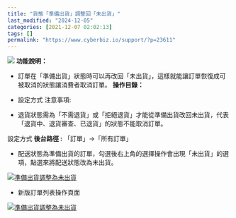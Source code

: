 ```yaml
---
title: "貨態「準備出貨」調整回「未出貨」"
last_modified: "2024-12-05"
categories: [2021-12-07 02:02:13]
tags: []
permalink: "https://www.cyberbiz.io/support/?p=23611"
---
```


![](https://www.cyberbiz.io/support/wp-content/uploads/2021/08/企業版.png)
**功能說明：**  

* 訂單在「準備出貨」狀態時可以再改回「未出貨」，這樣就能讓訂單恢復成可被取消的狀態讓消費者取消訂單。
**操作目錄：**

* 設定方式
注意事項:  

* 退貨狀態需為「不需退貨」或「拒絕退貨」才能從準備出貨改回未出貨，代表「退貨中、退貨審查、已退貨」的狀態不能取消訂單。

設定方式 **後台路徑 :** 「訂單」→「所有訂單」  


* 配送狀態為準備出貨的訂單，勾選後右上角的選擇操作會出現「未出貨」的選項，點選來將配送狀態改為未出貨。

[![準備出貨調整為未出貨](https://www.cyberbiz.io/support/wp-content/uploads/準備出貨調整為未出貨.png)](https://www.cyberbiz.io/support/wp-content/uploads/準備出貨調整為未出貨.png)

* 新版訂單列表操作頁面

[![準備出貨調整為未出貨](https://www.cyberbiz.io/support/wp-content/uploads/新版-準備出貨調整為未出貨-1834x853-1.png)](https://www.cyberbiz.io/support/wp-content/uploads/新版-準備出貨調整為未出貨-1834x853-1.png)


